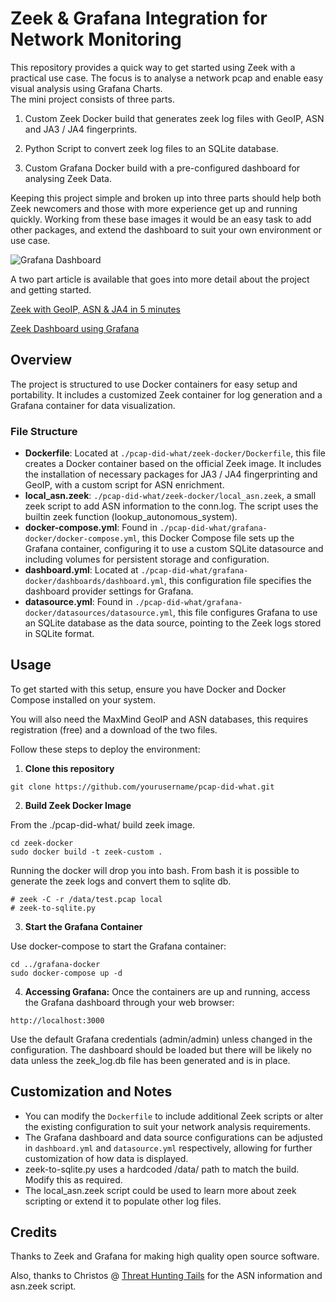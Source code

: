 # Zeek & Grafana Integration for Network Monitoring

This repository provides a quick way to get started using Zeek with a practical use case. The focus is to analyse a network pcap and enable easy visual analysis using Grafana Charts.                                                                                                                                                                         
The mini project consists of three parts.

1. Custom Zeek Docker build that generates zeek log files with GeoIP, ASN and JA3 / JA4 fingerprints.
                 
2. Python Script to convert zeek log files to an SQLite database.
                                                                                                                      
3. Custom Grafana Docker build with a pre-configured dashboard for analysing Zeek Data.

Keeping this project simple and broken up into three parts should help both Zeek newcomers and those with more experience get up and running quickly. Working from these base images it would be an easy task to add other packages, and extend the dashboard to suit your own environment or use case.

![Grafana Dashboard](https://hackertarget.com/images/zeek-grafana-screenshot2.webp)

A two part article is available that goes into more detail about the project and getting started.

[Zeek with GeoIP, ASN & JA4 in 5 minutes](https://hackertarget.com/zeek-geoip-asn-ja4/)

[Zeek Dashboard using Grafana](https://hackertarget.com/zeek-dashboard-grafana/)


## Overview

The project is structured to use Docker containers for easy setup and portability. It includes a customized Zeek container for log generation and a Grafana container for data visualization.


### File Structure

- **Dockerfile**: Located at `./pcap-did-what/zeek-docker/Dockerfile`, this file creates a Docker container based on the official Zeek image. It includes the installation of necessary packages for JA3 / JA4 fingerprinting and GeoIP, with a custom script for ASN enrichment.
- **local_asn.zeek**: `./pcap-did-what/zeek-docker/local_asn.zeek`, a small zeek script to add ASN information to the conn.log. The script uses the builtin zeek function (lookup_autonomous_system).
- **docker-compose.yml**: Found in `./pcap-did-what/grafana-docker/docker-compose.yml`, this Docker Compose file sets up the Grafana container, configuring it to use a custom SQLite datasource and including volumes for persistent storage and configuration.
- **dashboard.yml**: Located at `./pcap-did-what/grafana-docker/dashboards/dashboard.yml`, this configuration file specifies the dashboard provider settings for Grafana.
- **datasource.yml**: Found in `./pcap-did-what/grafana-docker/datasources/datasource.yml`, this file configures Grafana to use an SQLite database as the data source, pointing to the Zeek logs stored in SQLite format.

## Usage

To get started with this setup, ensure you have Docker and Docker Compose installed on your system. 

You will also need the MaxMind GeoIP and ASN databases, this requires registration (free) and a download of the two files.

Follow these steps to deploy the environment:

1. **Clone this repository**

```git clone https://github.com/yourusername/pcap-did-what.git```

2. **Build Zeek Docker Image**

From the ./pcap-did-what/ build zeek image.

```
cd zeek-docker
sudo docker build -t zeek-custom .
```

Running the docker will drop you into bash. From bash it is possible to generate the zeek logs and convert them to sqlite db.

```
# zeek -C -r /data/test.pcap local
# zeek-to-sqlite.py
```

3. **Start the Grafana Container**
    
Use docker-compose to start the Grafana container:

```
cd ../grafana-docker
sudo docker-compose up -d
```


4. **Accessing Grafana:**
Once the containers are up and running, access the Grafana dashboard through your web browser:

```http://localhost:3000```

Use the default Grafana credentials (admin/admin) unless changed in the configuration. The dashboard should be loaded but there will be likely no data unless the zeek_log.db file has been generated and is in place.

## Customization and Notes

- You can modify the `Dockerfile` to include additional Zeek scripts or alter the existing configuration to suit your network analysis requirements.
- The Grafana dashboard and data source configurations can be adjusted in `dashboard.yml` and `datasource.yml` respectively, allowing for further customization of how data is displayed.
- zeek-to-sqlite.py uses a hardcoded /data/ path to match the build. Modify this as required.
- The local_asn.zeek script could be used to learn more about zeek scripting or extend it to populate other log files.


## Credits

Thanks to Zeek and Grafana for making high quality open source software. 

Also, thanks to Christos @ [Threat Hunting Tails](https://threathuntingtails.com/zeek-asn-enrichment/) for the ASN information and asn.zeek script. 

